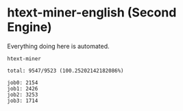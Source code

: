 # htext-miner-english (Second Engine)

Everything doing here is automated.

```
htext-miner

total: 9547/9523 (100.25202142182086%)

job0: 2154
job1: 2426
job2: 3253
job3: 1714
```
